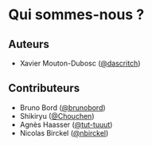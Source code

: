 # Qui sommes-nous ?

## Auteurs

* Xavier Mouton-Dubosc ([@dascritch](https://github.com/dascritch))

## Contributeurs

* Bruno Bord ([@brunobord](https://github.com/brunobord))
* Shikiryu ([@Chouchen](https://github.com/Chouchen))
* Agnès Haasser ([@tut-tuuut](https://github.com/tut-tuuut))
* Nicolas Birckel ([@nbirckel](https://twitter.com/nbirckel))
